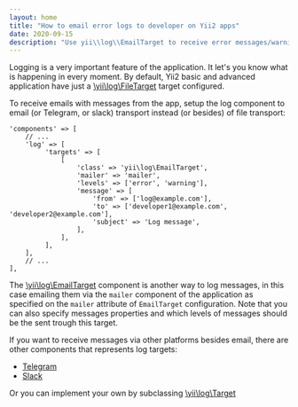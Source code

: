 ```yaml
---
layout: home
title: "How to email error logs to developer on Yii2 apps"
date: 2020-09-15
description: "Use yii\\log\\EmailTarget to receive error messages/warnings from your Yii2 application directly in your inbox."
---
```

Logging is a very important feature of the application. It let's you know what is happening in every moment. By default, Yii2 basic and advanced application have just a [\yii\log\FileTarget](https://www.yiiframework.com/doc/api/2.0/yii-log-filetarget) target configured.

To receive emails with messages from the app, setup the log component to email (or Telegram, or slack) transport instead (or besides) of file transport:

```
'components' => [
    // ...
    'log' => [
         'targets' => [
             [
                 'class' => 'yii\log\EmailTarget',
                 'mailer' => 'mailer',
                 'levels' => ['error', 'warning'],
                 'message' => [
                     'from' => ['log@example.com'],
                     'to' => ['developer1@example.com', 'developer2@example.com'],
                     'subject' => 'Log message',
                 ],
             ],
         ],
    ],
    // ...
],
```

The [\yii\log\EmailTarget](https://www.yiiframework.com/doc/api/2.0/yii-log-emailtarget) component is another way to log  messages, in this case emailing them via the `mailer` component of the application as specified on the `mailer` attribute of `EmailTarget` configuration. Note that you can also specify messages properties and which levels of messages should be the sent trough this target.

If you want to receive messages via other platforms besides email, there are other components that represents log targets:
* [Telegram](https://github.com/sergeymakinen/yii2-telegram-log)
* [Slack](https://github.com/sergeymakinen/yii2-slack-log)

Or you can implement your own by subclassing
[\yii\log\Target](https://www.yiiframework.com/doc/api/2.0/yii-log-target)
